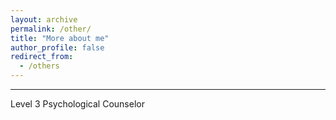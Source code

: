 ```yaml
---
layout: archive
permalink: /other/
title: "More about me"
author_profile: false
redirect_from: 
  - /others
---
```


--------
Level 3 Psychological Counselor